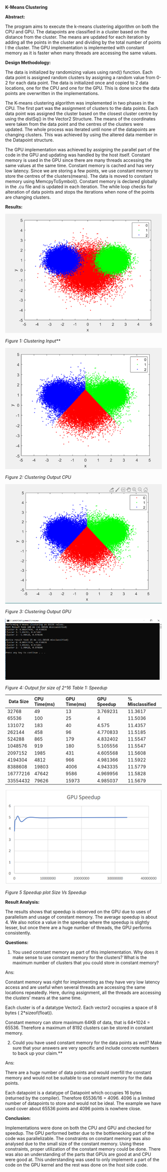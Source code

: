 **K-Means Clustering** 

**Abstract:** 

The program aims to execute the k-means clustering algorithm on both the CPU and GPU. The datapoints are classified in a cluster based on the distance from the cluster. The means are updated for each iteration by adding all the points in the cluster and dividing by the total number of points I the cluster. The GPU implementation is implemented with constant memory as it is faster when many threads are accessing the same values. 

**Design Methodology:** 

The data is initialized by randomizing values using rand() function. Each data point is assigned random clusters by assigning a random value from 0-2 for each data point. The data is initialized once and copied to 2 data locations, one for the CPU and one for the GPU. This is done since the data points are overwritten in the implementations.  

The K-means clustering algorithm was implemented in two phases in the CPU. The first part was the assignment of clusters to the data points. Each data point was assigned the cluster based on the closest cluster centre by using the distSq() in the Vector2 Structure. The means of the coordinates were taken from the data point and the centres of the clusters were updated. The whole process was iterated until none of the datapoints are changing clusters. This was achieved by using the altered data member in the Datapoint structure. 

The GPU implementation was achieved by assigning the parallel part of the code in the GPU and updating was handled by the host itself. Constant memory is used in the GPU since there are many threads accessing the same values at the same time. Constant memory is cached and has very low latency. Since we are storing a few points, we use constant memory to store the centres of the clusters(means). The data is moved to constant memory using MemcpyToSymbol(). Constant memory is declared globally in the .cu file and is updated in each iteration. The while loop checks for alteration of data points and stops the iterations when none of the points are changing clusters. 

**Results:** 

![](LabReport6pdf.001.png)

*Figure 1: Clustering Input*** 

![](LabReport6pdf.002.png)

*Figure 2: Clustering Output CPU* 

![](LabReport6pdf.003.png)

*Figure 3: Clustering Output GPU* 

![](LabReport6pdf.004.png)

*Figure 4: Output for size of 2^16 Table 1: Speedup* 



|**Data Size** |**CPU Time(ms)** |**GPU Time(ms)** |**GPU Speedup** |**% Misclassified** |
| - | :- | :- | :- | :- |
|32768 |49 |13 |3.769231 |11.3617 |
|65536 |100 |25 |4 |11.5036 |
|131072 |183 |40 |4.575 |11.4357 |
|262144 |458 |96 |4.770833 |11.5185 |
|524288 |865 |179 |4.832402 |11.5547 |
|1048576 |919 |180 |5.105556 |11.5547 |
|2097152 |1985 |431 |4.605568 |11.5608 |
|4194304 |4812 |966 |4.981366 |11.5922 |
|8388608 |19803 |4006 |4.943335 |11.5779 |
|16777216 |47642 |9586 |4.969956 |11.5828 |
|33554432 |79626 |15973 |4.985037 |11.5679 |

![](images/LabReport6pdf.005.png)

*Figure 5 Speedup plot Size Vs Speedup* 

**Result Analysis:**

The results shows that speedup is observed on the GPU due to uses of parallelism and usage of constant memory. The average speedup is about 4. We also notice a value in the speedup where the speedup is slightly lesser, but once there are a huge number of threads, the GPU performs consistently. 

**Questions:** 

1. You used constant memory as part of this implementation. Why does it make sense to use constant memory for the clusters? What is the maximum number of clusters that you could store in constant memory?   

Ans:

Constant memory was right for implementing as they have very low latency access and are useful when several threads are accessing the same locations repeatedly. Here, during assignment, all the threads are accessing the clusters’ means at the same time.   

Each cluster is of a datatype Vector2. Each vector2 occupies a space of 8 bytes ( 2\*sizeof(float)). 

Constant memory can store maximum 64KB of data, that is 64\*1024 = 65536. Therefore a maximum of 8192 clusters can be stored in constant memory. 

2. Could you have used constant memory for the data points as well? Make sure that your answers are very specific and include concrete numbers to back up your claim.** 

Ans: 

There are a huge number of data points and would overfill the constant memory and would not be suitable to use constant memory for the data points.  

Each datapoint is a datatype of Datapoint which occupies 16 bytes (returned by the compiler). Therefore 65536/16 = 4096. 4096 is a limited number of datapoints to store and would not be ideal. The example we have used cover about 65536 points and 4096 points is nowhere close. 

**Conclusion:** 

Implementations were done on both the CPU and GPU and checked for speedup. The GPU performed better due to the bottlenecking part of the code was parallelizable. The constraints on constant memory was also analysed due to the small size of the constant memory. Using these constraints, proper utilization of the constant memory could be done. There was also an understanding of the parts that GPUs are good at and CPU were good at. This understanding was used to only implement a part of the code on the GPU kernel and the rest was done on the host side code. 

